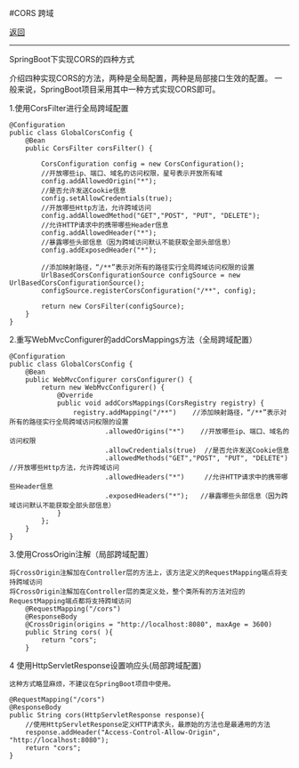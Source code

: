
#CORS 跨域
<p>
    <a href="#" onclick="refreshContent('crossorigin')">返回</a>
    
</p>

---

SpringBoot下实现CORS的四种方式

介绍四种实现CORS的方法，两种是全局配置，两种是局部接口生效的配置。
一般来说，SpringBoot项目采用其中一种方式实现CORS即可。


1.使用CorsFilter进行全局跨域配置

    @Configuration
    public class GlobalCorsConfig {
        @Bean
        public CorsFilter corsFilter() {
    
            CorsConfiguration config = new CorsConfiguration();
            //开放哪些ip、端口、域名的访问权限，星号表示开放所有域
            config.addAllowedOrigin("*");
            //是否允许发送Cookie信息
            config.setAllowCredentials(true);
            //开放哪些Http方法，允许跨域访问
            config.addAllowedMethod("GET","POST", "PUT", "DELETE");
            //允许HTTP请求中的携带哪些Header信息
            config.addAllowedHeader("*");
            //暴露哪些头部信息（因为跨域访问默认不能获取全部头部信息）
            config.addExposedHeader("*");
    
            //添加映射路径，“/**”表示对所有的路径实行全局跨域访问权限的设置
            UrlBasedCorsConfigurationSource configSource = new UrlBasedCorsConfigurationSource();
            configSource.registerCorsConfiguration("/**", config);
    
            return new CorsFilter(configSource);
        }
    }
    
2.重写WebMvcConfigurer的addCorsMappings方法（全局跨域配置）

    @Configuration
    public class GlobalCorsConfig {
        @Bean
        public WebMvcConfigurer corsConfigurer() {
            return new WebMvcConfigurer() {
                @Override
                public void addCorsMappings(CorsRegistry registry) {
                    registry.addMapping("/**")    //添加映射路径，“/**”表示对所有的路径实行全局跨域访问权限的设置
                            .allowedOrigins("*")    //开放哪些ip、端口、域名的访问权限
                            .allowCredentials(true)  //是否允许发送Cookie信息 
                            .allowedMethods("GET","POST", "PUT", "DELETE")     //开放哪些Http方法，允许跨域访问
                            .allowedHeaders("*")     //允许HTTP请求中的携带哪些Header信息
                            .exposedHeaders("*");   //暴露哪些头部信息（因为跨域访问默认不能获取全部头部信息）
                }
            };
        }
    }
    
3.使用CrossOrigin注解（局部跨域配置）

    将CrossOrigin注解加在Controller层的方法上，该方法定义的RequestMapping端点将支持跨域访问
    将CrossOrigin注解加在Controller层的类定义处，整个类所有的方法对应的RequestMapping端点都将支持跨域访问
        @RequestMapping("/cors")
        @ResponseBody
        @CrossOrigin(origins = "http://localhost:8080", maxAge = 3600) 
        public String cors( ){
            return "cors";
        }
4 使用HttpServletResponse设置响应头(局部跨域配置)

    这种方式略显麻烦，不建议在SpringBoot项目中使用。

    @RequestMapping("/cors")
    @ResponseBody
    public String cors(HttpServletResponse response){
        //使用HttpServletResponse定义HTTP请求头，最原始的方法也是最通用的方法
        response.addHeader("Access-Control-Allow-Origin", "http://localhost:8080");
        return "cors";
    }